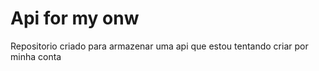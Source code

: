 # Api for my onw
Repositorio criado para armazenar uma api que estou tentando criar por minha conta
